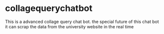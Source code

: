 # collagequerychatbot
This is a advanced collage query chat bot. the special future of this chat bot it can scrap the data from the university website in the real time 
